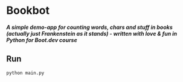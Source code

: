 # Bookbot

_**A simple demo-app for counting words, chars and stuff in books (actually just Frankenstein as it stands) - written with love & fun in Python for Boot.dev course**_

## Run

`python main.py`
